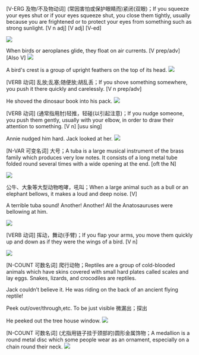 [V-ERG 及物/不及物动词] (常因害怕或保护眼睛而)紧闭(双眼)；If you squeeze your eyes shut or if your eyes squeeze shut, you close them tightly, usually because you are frightened or to protect your eyes from something such as strong sunlight. [V n adj] [V adj] [V-ed]

![](http://www.todayifoundout.com/wp-content/uploads/2010/09/phosphenes.jpg)


When birds or aeroplanes glide, they float on air currents. [V prep/adv] [Also V]
![](http://www.kelpscape.com/kelpscape/images/2008/09/13/hawkglide_9559.jpg)

A bird's crest is a group of upright feathers on the top of its head.
![](https://fthmb.tqn.com/lYFb7EP7m1n4mEaMjK08Wa-TuKM=/960x0/filters:no_upscale()/about/crest-57bf26c43df78cc16e225130.jpg)

[VERB 动词] 乱放;乱塞;随便放;胡乱丢；If you shove something somewhere, you push it there quickly and carelessly. [V n prep/adv]

He shoved the dinosaur book into his pack.
![](https://images-na.ssl-images-amazon.com/images/I/51gY65dv1lL._SY355_.jpg)

[VERB 动词] (通常指用肘)轻推，轻碰(以引起注意)；If you nudge someone, you push them gently, usually with your elbow, in order to draw their attention to something. [V n] [usu sing]

Annie nudged him hard. Jack looked at her.
![](http://lh3.googleusercontent.com/-8K8kofshIrs/U2OnxoaZOCI/AAAAAAAAMY4/dp7dGuCwq_Q/s512/nudge-512x203.png)


[N-VAR 可变名词] 大号；A tuba is a large musical instrument of the brass family which produces very low notes. It consists of a long metal tube folded round several times with a wide opening at the end. [oft the N]

![](http://media.wwbw.com/is/image/MMGS7/188-5U-Series-5-Valve-4-4-CC-Tuba/463929000000000-00-500x500.jpg)



公牛、大象等大型动物咆哮，吼叫；When a large animal such as a bull or an elephant bellows, it makes a loud and deep noise. [V]

A terrible tuba sound! Another! Another! All the Anatosauruses were bellowing at him.

![](https://i.ytimg.com/vi/nzs-k5tz2Cc/maxresdefault.jpg)

[VERB 动词] 挥动，舞动(手臂)；If you flap your arms, you move them quickly up and down as if they were the wings of a bird. [V n]

![](https://s-media-cache-ak0.pinimg.com/236x/53/a2/ef/53a2ef2964e931df9f4b1d0343cf9221--esl-lesson-plans-esl-lessons.jpg)

[N-COUNT 可数名词] 爬行动物；Reptiles are a group of cold-blooded animals which have skins covered with small hard plates called scales and lay eggs. Snakes, lizards, and crocodiles are reptiles.

Jack couldn’t believe it. He was riding on the back of an ancient flying reptile!

Peek out/over/through,etc. To be just visible 微漏出；探出

He peeked out the tree house window.
![](https://s-media-cache-ak0.pinimg.com/originals/81/e3/95/81e3953fd92f55ae4bfee1025d935fb1.jpg)

[N-COUNT 可数名词] (尤指用链子挂于颈部的)圆形金属饰物；A medallion is a round metal disc which some people wear as an ornament, especially on a chain round their neck.
![](https://goglobal.fiu.edu/wp-content/uploads/sites/16/2014/06/GLI_Medal_only.png)


